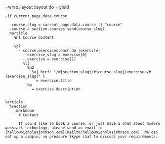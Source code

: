 =wrap_layout :layout do
    = yield
  
    -if current_page.data.course
  
      -course_slug = current_page.data.course || "course"
      -course = section.courses.send(course_slug)
      %article
        %h1 Course Content
  
        %ol
          - course.exercises.each do |exercise|
            - exercise_slug = exercise[0]
            - exercise = exercise[1]
            %li
              %h2
                %a{ href: "/#{section_slug}/#{course_slug}/exercises/#{exercise_slug}" }
                  = exercise.title
              %p
                = exercise.description
  
  
    %article
      %section
        :markdown
          # Contact
  
          If you'd like to book a course, or just have a chat about modern webstack technology, please send an email to [hello@nicholasjohnson.com](mailto:hello@nicholasjohnson.com). We can set up a simple, no pressure Skype chat to discuss your requirements.
  